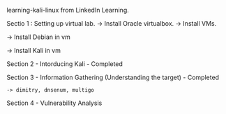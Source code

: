learning-kali-linux from LinkedIn Learning.

Sectio 1 : Setting up virtual lab.
-> Install Oracle virtualbox.
  -> Install VMs.
  
  -> Install Debian in vm
  
  -> Install Kali in vm

Section 2 - Intorducing Kali - Completed

Section 3 - Information Gathering (Understanding the target) - Completed
  
    -> dimitry, dnsenum, multigo
    
Section 4 - Vulnerability Analysis
